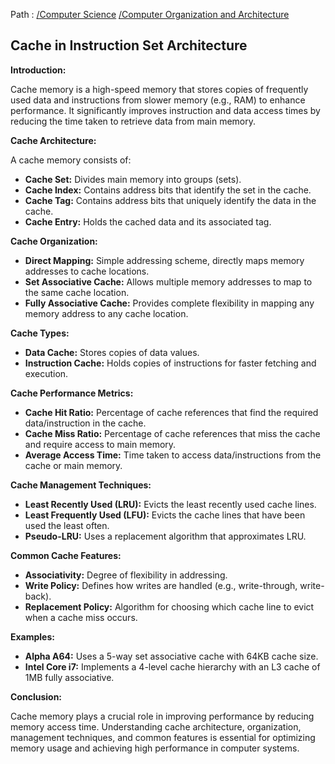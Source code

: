 Path : [/Computer Science](<..\..\index.md>) [/Computer Organization and Architecture](<..\index.md>)
## Cache in Instruction Set Architecture

**Introduction:**

Cache memory is a high-speed memory that stores copies of frequently used data and instructions from slower memory (e.g., RAM) to enhance performance. It significantly improves instruction and data access times by reducing the time taken to retrieve data from main memory.

**Cache Architecture:**

A cache memory consists of:

* **Cache Set:** Divides main memory into groups (sets).
* **Cache Index:** Contains address bits that identify the set in the cache.
* **Cache Tag:** Contains address bits that uniquely identify the data in the cache.
* **Cache Entry:** Holds the cached data and its associated tag.


**Cache Organization:**

- **Direct Mapping:** Simple addressing scheme, directly maps memory addresses to cache locations.
- **Set Associative Cache:** Allows multiple memory addresses to map to the same cache location.
- **Fully Associative Cache:** Provides complete flexibility in mapping any memory address to any cache location.


**Cache Types:**

- **Data Cache:** Stores copies of data values.
- **Instruction Cache:** Holds copies of instructions for faster fetching and execution.


**Cache Performance Metrics:**

- **Cache Hit Ratio:** Percentage of cache references that find the required data/instruction in the cache.
- **Cache Miss Ratio:** Percentage of cache references that miss the cache and require access to main memory.
- **Average Access Time:** Time taken to access data/instructions from the cache or main memory.


**Cache Management Techniques:**

- **Least Recently Used (LRU):** Evicts the least recently used cache lines.
- **Least Frequently Used (LFU):** Evicts the cache lines that have been used the least often.
- **Pseudo-LRU:** Uses a replacement algorithm that approximates LRU.


**Common Cache Features:**

- **Associativity:** Degree of flexibility in addressing.
- **Write Policy:** Defines how writes are handled (e.g., write-through, write-back).
- **Replacement Policy:** Algorithm for choosing which cache line to evict when a cache miss occurs.


**Examples:**

- **Alpha A64:** Uses a 5-way set associative cache with 64KB cache size.
- **Intel Core i7:** Implements a 4-level cache hierarchy with an L3 cache of 1MB fully associative.

**Conclusion:**

Cache memory plays a crucial role in improving performance by reducing memory access time. Understanding cache architecture, organization, management techniques, and common features is essential for optimizing memory usage and achieving high performance in computer systems.
